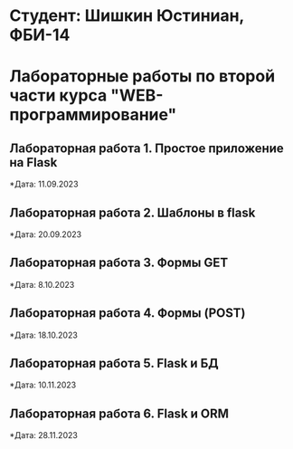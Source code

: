   # Студент: Шишкин Юстиниан, ФБИ-14

  # Лабораторные работы по второй части курса "WEB-программирование"

  ## Лабораторная работа 1. Простое приложение на Flask

  *Дата: 11.09.2023

  ## Лабораторная работа 2. Шаблоны в flask

  *Дата: 20.09.2023

  ## Лабораторная работа 3. Формы GET

  *Дата: 8.10.2023
  

  ## Лабораторная работа 4. Формы (POST)
  *Дата: 18.10.2023 
  
  ## Лабораторная работа 5. Flask и БД
  *Дата: 10.11.2023


  ## Лабораторная работа 6. Flask и ORM
  *Дата: 28.11.2023

